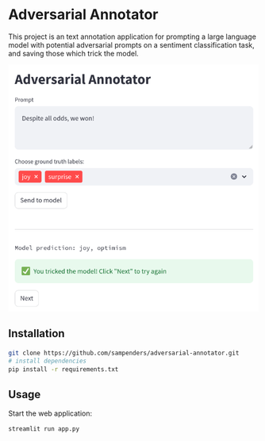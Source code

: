 # Adversarial Annotator

This project is an text annotation application for prompting a large language model with potential adversarial prompts on a sentiment classification task, and saving those which trick the model.

![Adversarial example in application](screenshots/adversarial_example.png "Adversarial example")

## Installation

```bash
git clone https://github.com/sampenders/adversarial-annotator.git
# install dependencies
pip install -r requirements.txt
```

## Usage
Start the web application:
```bash
streamlit run app.py
```
